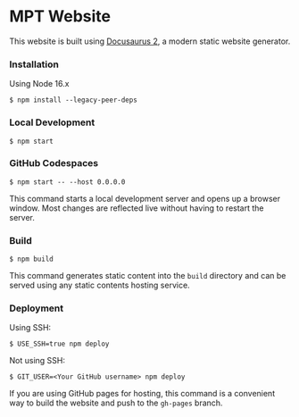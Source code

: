 # MPT Website

This website is built using [Docusaurus 2](https://docusaurus.io/), a modern static website generator.

### Installation

Using Node 16.x

```
$ npm install --legacy-peer-deps
```

### Local Development

```
$ npm start
```

### GitHub Codespaces

```
$ npm start -- --host 0.0.0.0
```

This command starts a local development server and opens up a browser window. Most changes are reflected live without having to restart the server.

### Build

```
$ npm build
```

This command generates static content into the `build` directory and can be served using any static contents hosting service.

### Deployment

Using SSH:

```
$ USE_SSH=true npm deploy
```

Not using SSH:

```
$ GIT_USER=<Your GitHub username> npm deploy
```

If you are using GitHub pages for hosting, this command is a convenient way to build the website and push to the `gh-pages` branch.
